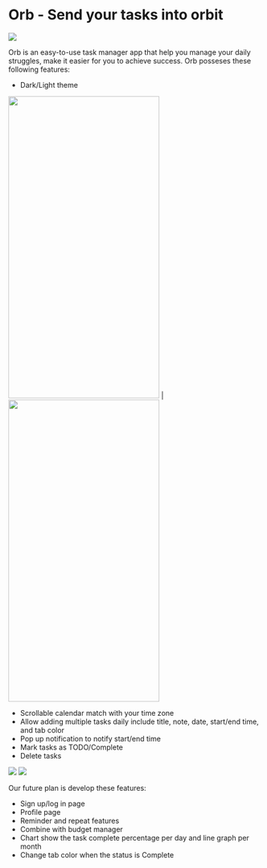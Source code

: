 # Orb - Send your tasks into orbit 
![](https://i.imgur.com/EN1OWqc.png)

Orb is an easy-to-use task manager app that help you manage your daily struggles, make it easier for you to achieve success. Orb posseses these following features:
- Dark/Light theme

<img src="https://i.imgur.com/dUkMVdQ.png" width="300" height="600"> | <img src="https://i.imgur.com/zIaiQ1B.png" width="300" height="600">

- Scrollable calendar match with your time zone
- Allow adding multiple tasks daily include title, note, date, start/end time, and tab color 
- Pop up notification to notify start/end time
- Mark tasks as TODO/Complete
- Delete tasks


![](https://i.imgur.com/4oG2caV.gif)
![](https://i.imgur.com/VlmUr3G.gif)

Our future plan is develop these features:
- Sign up/log in page
- Profile page
- Reminder and repeat features
- Combine with budget manager 
- Chart show the task complete percentage per day and line graph per month
- Change tab color when the status is Complete

